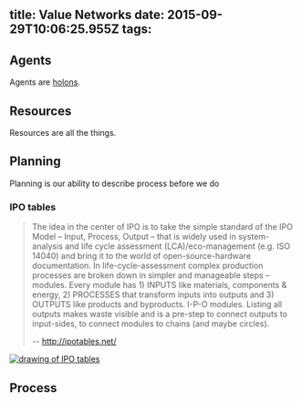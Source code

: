 title: Value Networks
date: 2015-09-29T10:06:25.955Z
tags:
---
## Agents

Agents are [holons](/life-as-a-holon).

## Resources

Resources are all the things.

## Planning

Planning is our ability to describe process before we do

### IPO tables

> The idea in the center of IPO is to take the simple standard of the IPO Model – Input, Process, Output – that is widely used in system-analysis and life cycle assessment (LCA)/eco-management (e.g. ISO 14040) and bring it to the world of open-source-hardware documentation. In life-cycle-assessment complex production processes are broken down in simpler and manageable steps – modules. Every module has 1) INPUTS like materials, components & energy, 2) PROCESSES that transform inputs into outputs and 3) OUTPUTS like products and byproducts. I-P-O modules. Listing all outputs makes waste visible and is a pre-step to connect outputs to input-sides, to connect modules to chains (and maybe circles).
>
> -- http://ipotables.net/

[![drawing of IPO tables](./open-source-supply-chains/dg-56p.png)](http://ipotables.net/)

## Process
